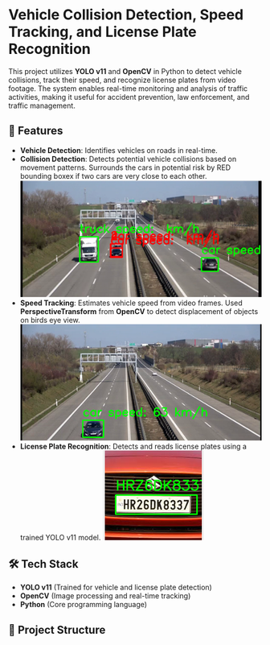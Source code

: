 # Vehicle Collision Detection, Speed Tracking, and License Plate Recognition

This project utilizes **YOLO v11** and **OpenCV** in Python to detect vehicle collisions, track their speed, and recognize license plates from video footage. The system enables real-time monitoring and analysis of traffic activities, making it useful for accident prevention, law enforcement, and traffic management.

## 🚀 Features
- **Vehicle Detection**: Identifies vehicles on roads in real-time.
- **Collision Detection**: Detects potential vehicle collisions based on movement patterns. Surrounds the cars in potential risk by RED bounding boxex if two cars are very close to each other.
![alt text](<Screenshot from 2025-02-07 19-42-43.png>)
- **Speed Tracking**: Estimates vehicle speed from video frames. Used **PerspectiveTransform** from **OpenCV** to detect displacement of objects on birds eye view.
![alt text](image.png)
- **License Plate Recognition**: Detects and reads license plates using a trained YOLO v11 model.
![alt text](<Screenshot from 2025-02-07 19-49-38.png>)

## 🛠️ Tech Stack
- **YOLO v11** (Trained for vehicle and license plate detection)
- **OpenCV** (Image processing and real-time tracking)
- **Python** (Core programming language)

## 📂 Project Structure
